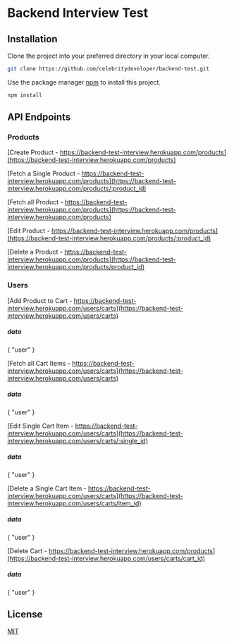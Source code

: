 # Backend Interview Test

## Installation

Clone the project into your preferred directory in your local computer.
```bash
git clone https://github.com/celebritydeveloper/backend-test.git
```

Use the package manager [npm](https://npmjs.com) to install this project.
```bash
npm install
```

## API Endpoints


### Products
[Create Product - https://backend-test-interview.herokuapp.com/products](https://backend-test-interview.herokuapp.com/products)

[Fetch a Single Product - https://backend-test-interview.herokuapp.com/products](https://backend-test-interview.herokuapp.com/products/:product_id)

[Fetch all Product - https://backend-test-interview.herokuapp.com/products](https://backend-test-interview.herokuapp.com/products)

[Edit Product - https://backend-test-interview.herokuapp.com/products](https://backend-test-interview.herokuapp.com/products/:product_id)

[Delete a Product - https://backend-test-interview.herokuapp.com/products](https://backend-test-interview.herokuapp.com/products/product_id)



### Users
[Add Product to Cart - https://backend-test-interview.herokuapp.com/users/carts](https://backend-test-interview.herokuapp.com/users/carts)

##### data
{
    "user"
}

[Fetch all Cart Items - https://backend-test-interview.herokuapp.com/users/carts](https://backend-test-interview.herokuapp.com/users/carts)

##### data
{
    "user"
}

[Edit Single Cart Item - https://backend-test-interview.herokuapp.com/users/carts](https://backend-test-interview.herokuapp.com/users/carts/:single_id)

##### data
{
    "user"
}

[Delete a Single Cart Item - https://backend-test-interview.herokuapp.com/users/carts](https://backend-test-interview.herokuapp.com/users/carts/item_id)

##### data
{
    "user"
}

[Delete Cart - https://backend-test-interview.herokuapp.com/products](https://backend-test-interview.herokuapp.com/users/carts/cart_id)

##### data
{
    "user"
}




## License
[MIT](https://choosealicense.com/licenses/mit/)